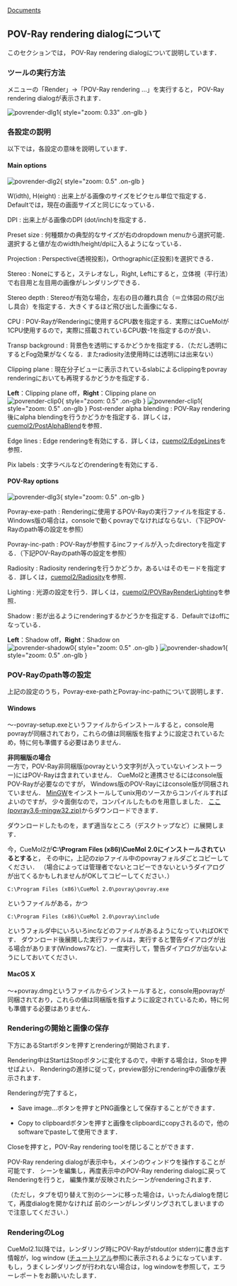[Documents](../../Documents)

## POV-Ray rendering dialogについて
このセクションでは，
POV-Ray rendering dialogについて説明しています．

### ツールの実行方法
メニューの「Render」→「POV-Ray rendering ...」を実行すると，
POV-Ray rendering dialogが表示されます．

![povrender-dlg1](../../assets/images/cuemol2/POVRayRenderDialog/povrender-dlg1.png){ style="zoom: 0.33" .on-glb }


### 各設定の説明
以下では，各設定の意味を説明しています．
#### Main options

![povrender-dlg2](../../assets/images/cuemol2/POVRayRenderDialog/povrender-dlg2.png){ style="zoom: 0.5" .on-glb }

W(idth), H(eight)
:   出来上がる画像のサイズをピクセル単位で指定する．Defaultでは，現在の画面サイズと同じになっている．

DPI
:   出来上がる画像のDPI (dot/inch)を指定する．

Preset size
:   何種類かの典型的なサイズが右のdropdown menuから選択可能．選択すると値が左のwidth/height/dpiに入るようになっている．

Projection
:   Perspective(透視投影)，Orthographic(正投影)を選択できる．

Stereo
:   Noneにすると，ステレオなし，Right, Leftにすると，立体視（平行法）で右目用と左目用の画像がレンダリングできる．

Stereo depth
:   Stereoが有効な場合，左右の目の離れ具合（＝立体図の飛び出し具合）を指定する．大きくするほど飛び出した画像になる．

CPU
:   POV-RayがRenderingに使用するCPU数を指定する．実際にはCueMolが1CPU使用するので，実際に搭載されているCPU数-1を指定するのが良い．

Transp background
:   背景色を透明にするかどうかを指定する．（ただし透明にするとFog効果がなくなる．またradiosity法使用時には透明には出来ない）

Clipping plane
:   現在分子ビューに表示されているslabによるclippingをpovray renderingにおいても再現するかどうかを指定する．<br />

**Left**：Clipping plane off，**Right**：Clipping plane on<br />
![povrender-clip0](../../assets/images/cuemol2/POVRayRenderDialog/povrender-clip0.png){ style="zoom: 0.5" .on-glb }
![povrender-clip1](../../assets/images/cuemol2/POVRayRenderDialog/povrender-clip1.png){ style="zoom: 0.5" .on-glb }
Post-render alpha blending
:   POV-Ray rendering後にalpha blendingを行うかどうかを指定する．詳しくは，[cuemol2/PostAlphaBlend](../../cuemol2/PostAlphaBlend)を参照．

Edge lines
:   Edge renderingを有効にする．詳しくは，[cuemol2/EdgeLines](../../cuemol2/EdgeLines)を参照．

Pix labels
:   文字ラベルなどのrenderingを有効にする．


#### POV-Ray options

![povrender-dlg3](../../assets/images/cuemol2/POVRayRenderDialog/povrender-dlg3.png){ style="zoom: 0.5" .on-glb }

Povray-exe-path
:   Renderingに使用するPOV-Rayの実行ファイルを指定する．Windows版の場合は，consoleで動くpovrayでなければならない．（下記POV-Rayのpath等の設定を参照）

Povray-inc-path
:   POV-Rayが参照するincファイルが入ったdirectoryを指定する．（下記POV-Rayのpath等の設定を参照）

Radiosity
:   Radiosity renderingを行うかどうか，あるいはそのモードを指定する．詳しくは，[cuemol2/Radiosity](../../cuemol2/Radiosity)を参照．

Lighting
:   光源の設定を行う．詳しくは，[cuemol2/POVRayRenderLighting](../../cuemol2/POVRayRenderLighting)を参照．

Shadow
:   影が出るようにrenderingするかどうかを指定する．Defaultではoffになっている．<br />

**Left**：Shadow off，**Right**：Shadow on<br />
![povrender-shadow0](../../assets/images/cuemol2/POVRayRenderDialog/povrender-shadow0.png){ style="zoom: 0.5" .on-glb }
![povrender-shadow1](../../assets/images/cuemol2/POVRayRenderDialog/povrender-shadow1.png){ style="zoom: 0.5" .on-glb }

### POV-Rayのpath等の設定
上記の設定のうち，Povray-exe-pathとPovray-inc-pathについて説明します．

#### Windows
〜-povray-setup.exeというファイルからインストールすると，console用povrayが同梱されており，これらの値は同梱版を指すように設定されているため，特に何も準備する必要はありません．

**非同梱版の場合**<br />
一方で，POV-Ray非同梱版(povrayという文字列が入っていないインストーラー)にはPOV-Rayは含まれていません．
CueMol2と連携させるにはconsole版POV-Rayが必要なのですが，
Windows版のPOV-Rayにはconsole版が同梱されていません．
[MinGW](http://www.mingw.org/)をインストールしてunix用のソースからコンパイルすればよいのですが，
少々面倒なので，コンパイルしたものを用意しました．
[ここ(povray3.6-mingw32.zip)](http://sourceforge.net/projects/cuemol/files/cuemol2/win32/povray3.6-mingw32.zip/download)からダウンロードできます．

ダウンロードしたものを，まず適当なところ（デスクトップなど）に展開します．

今，CueMol2が**C:\Program Files (x86)\CueMol 2.0にインストールされているとする**と，
その中に，上記のzipファイル中のpovrayフォルダごとコピーしてください．
（場合によっては管理者でないとコピーできないというダイアログが出てくるかもしれませんがOKしてコピーしてください．）
```
C:\Program Files (x86)\CueMol 2.0\povray\povray.exe
```
というファイルがある，かつ
```
C:\Program Files (x86)\CueMol 2.0\povray\include
```
というフォルダ中にいろいろincなどのファイルがあるようになっていればOKです．
ダウンロード後展開した実行ファイルは，実行すると警告ダイアログが出る場合があります(Windows7など)．一度実行して，警告ダイアログが出ないようにしておいてください．

#### MacOS X
〜+povray.dmgというファイルからインストールすると，console用povrayが同梱されており，これらの値は同梱版を指すように設定されているため，特に何も準備する必要はありません．


### Renderingの開始と画像の保存
下方にあるStartボタンを押すとrenderingが開始されます．

Rendering中はStartはStopボタンに変化するので，中断する場合は，Stopを押せばよい．
Renderingの進捗に従って，preview部分にrendering中の画像が表示されます．

Renderingが完了すると，

-  Save image...ボタンを押すとPNG画像として保存することができます．

-  Copy to clipboardボタンを押すと画像をclipboardにcopyされるので，他のsoftwareでpasteして使用できます．

Closeを押すと，POV-Ray rendering toolを閉じることができます．

POV-Ray rendering dialogが表示中も，メインのウィンドウを操作することが可能です．
シーンを編集し，再度表示中のPOV-Ray rendering dialogに戻ってRenderingを行うと，
編集作業が反映されたシーンがrenderingされます．

（ただし，タブを切り替えて別のシーンに移った場合は，いったんdialogを閉じて，再度dialogを開かなければ
前のシーンがレンダリングされてしまいますので注意してください．）

### RenderingのLog
CueMol2.1以降では，レンダリング時にPOV-Rayがstdout(or stderr)に書き出す情報が，log window ([チュートリアル](../../Documents/GUIのチュートリアル(CueMol2)/Step1-2)参照)に表示されるようになっています．
もし，うまくレンダリングが行われない場合は，log windowを参照して，エラーレポートをお願いいたします．
